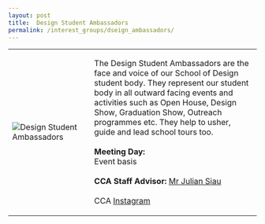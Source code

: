 ```yaml
---
layout: post
title:  Design Student Ambassadors
permalink: /interest_groups/dseign_ambassadors/
---
```


<div>
    <table>
        <tr>
            <td style="width:33%"><image src="{{site.baseurl}}/images/CCA_dseign_ambassadors.jpg" style="display:block;margin-left:auto;margin-right:auto;" alt="Design Student Ambassadors"></image></td>
            <td>
                <p>
                    The Design Student Ambassadors are the face and voice of our School of Design student body. They represent our student body in all outward facing events and activities such as Open House, Design Show, Graduation Show, Outreach programmes etc. They help to usher, guide and lead school tours too.<br>
                    <br>
                    <b>Meeting Day:</b><br>
                    Event basis<br>
                    <br>
                    <b>CCA Staff Advisor:</b> <a href="mailto:julians@tp.edu.sg">Mr Julian Siau</a><br>
                    <br>
                    CCA <a href="https://www.instagram.com/designstudentambassadors">Instagram</a>
                </p>
            </td>
        </tr>
    </table>
</div>